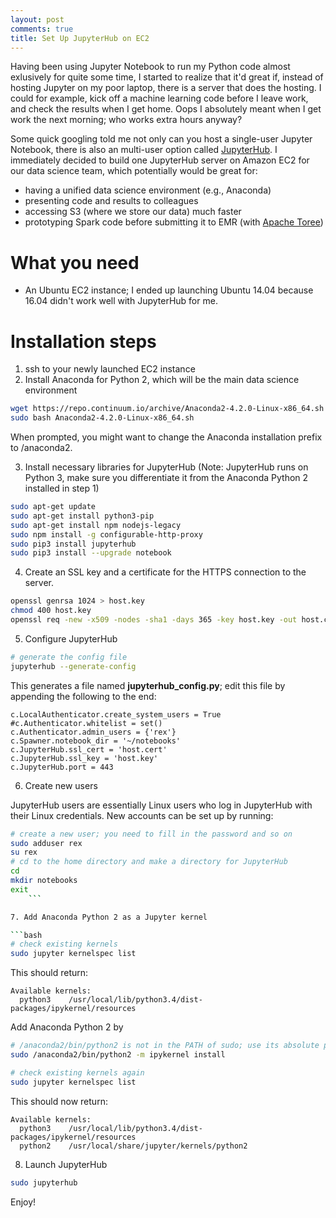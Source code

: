 ```yaml
---
layout: post
comments: true
title: Set Up JupyterHub on EC2
---
```


Having been using Jupyter Notebook to run my Python code almost exlusively for quite some time, I started to realize that it'd great if, instead of hosting Jupyter on my poor laptop, there is a server that does the hosting. I could for example, kick off a machine learning code before I leave work, and check the results when I get home. Oops I absolutely meant when I get work the next morning; who works extra hours anyway?

Some quick googling told me not only can you host a single-user Jupyter Notebook, there is also an multi-user option called [JupyterHub](https://github.com/jupyterhub/jupyterhub). I immediately decided to build one JupyterHub server on Amazon EC2 for our data science team, which potentially would be great for:

+ having a unified data science environment (e.g., Anaconda)
+ presenting code and results to colleagues
+ accessing S3 (where we store our data) much faster
+ prototyping Spark code before submitting it to EMR (with [Apache Toree](https://toree.apache.org))

# What you need
+ An Ubuntu EC2 instance; I ended up launching Ubuntu 14.04 because 16.04 didn't work well with JupyterHub for me.

# Installation steps
1. ssh to your newly launched EC2 instance
2. Install Anaconda for Python 2, which will be the main data science environment

```bash
wget https://repo.continuum.io/archive/Anaconda2-4.2.0-Linux-x86_64.sh
sudo bash Anaconda2-4.2.0-Linux-x86_64.sh 
```
When prompted, you might want to change the Anaconda installation prefix to /anaconda2.

3. Install necessary libraries for JupyterHub (Note: JupyterHub runs on Python 3, make sure you differentiate it from the Anaconda Python 2 installed in step 1)

```bash
sudo apt-get update
sudo apt-get install python3-pip 
sudo apt-get install npm nodejs-legacy 
sudo npm install -g configurable-http-proxy 
sudo pip3 install jupyterhub 
sudo pip3 install --upgrade notebook 
```
4. Create an SSL key and a certificate for the HTTPS connection to the server.

```bash
openssl genrsa 1024 > host.key
chmod 400 host.key
openssl req -new -x509 -nodes -sha1 -days 365 -key host.key -out host.cert
```
5. Configure JupyterHub

```bash
# generate the config file
jupyterhub --generate-config 
```
This generates a file named __jupyterhub_config.py__; edit this file by appending the following to the end:

```
c.LocalAuthenticator.create_system_users = True
#c.Authenticator.whitelist = set()
c.Authenticator.admin_users = {'rex'}
c.Spawner.notebook_dir = '~/notebooks'
c.JupyterHub.ssl_cert = 'host.cert'
c.JupyterHub.ssl_key = 'host.key'
c.JupyterHub.port = 443
```

6. Create new users

JupyterHub users are essentially Linux users who log in JupyterHub with their Linux credentials. New accounts can be set up by running:

```bash
# create a new user; you need to fill in the password and so on
sudo adduser rex
su rex
# cd to the home directory and make a directory for JupyterHub
cd
mkdir notebooks
exit
	```

7. Add Anaconda Python 2 as a Jupyter kernel

```bash
# check existing kernels
sudo jupyter kernelspec list 
```
This should return:

```
Available kernels:
  python3    /usr/local/lib/python3.4/dist-packages/ipykernel/resources
```
	
Add Anaconda Python 2 by

```bash
# /anaconda2/bin/python2 is not in the PATH of sudo; use its absolute path
sudo /anaconda2/bin/python2 -m ipykernel install 
```

```bash
# check existing kernels again
sudo jupyter kernelspec list 
```
This should now return:

```
Available kernels:
  python3    /usr/local/lib/python3.4/dist-packages/ipykernel/resources
  python2    /usr/local/share/jupyter/kernels/python2
```
	
8. Launch JupyterHub

```bash
sudo jupyterhub
```
Enjoy!
	
